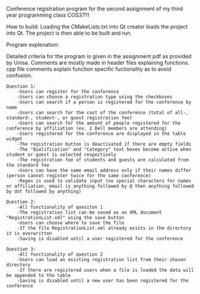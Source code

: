 Conference registration program for the second assignment of my third year programming class COS3711

How to build:
Loading the CMakeLists.txt into Qt creator loads the project into Qt.
The project is then able to be built and run.

Program explenation:

Detailed criteria for the program is given in the assignment pdf as provided by Unisa.
Comments are mostly made in header files explaining functions.
cpp file comments explain function specific fuctionality as to avoid confusion.

    Question 1:
        -Users can register for the conference
        -Users can choose a registration type using the checkboxes
        -Users can search if a person is registered for the conference by name
        -Users can search for the cost of the conference (total of all-, standard-, student-, or guest registration fee)
        -Users can search for the amount of people registered for the conference by affiliation (ex. 2 Dell members are attending)
        -Users registered for the conference are displayed in the table widget
        -The registration button is deactivated if there are empty fields
        -The "Qualification" and "Category" text boxes become active when student or guest is selected respectively
        -The registration fee of students and guests are calculated from the standard fee
        -Users can have the same email address only if their names differ (person cannot register twice for the same conference)
        -Regex is used to validate input (no special characters for names or affiliation, email is anything followed by @ then anything followed by dot followed by anything)

    Question 2:
        -All functionality of quesiton 1
        -The registration list can be saved as an XML document "RegistrationList.xml" using the save button
        -Users can choose where to save the file
        -If the file RegistrationList.xml already exists in the directory it is overwritten
        -Saving is disabled until a user registered for the conference

    Question 3:
        -All functionality of question 2
        -Users can load an existing registration list from their chosen directory
        -If there are registered users when a file is loaded the data will be appended to the table
        -Saving is disabled until a new user has been registered for the conference
